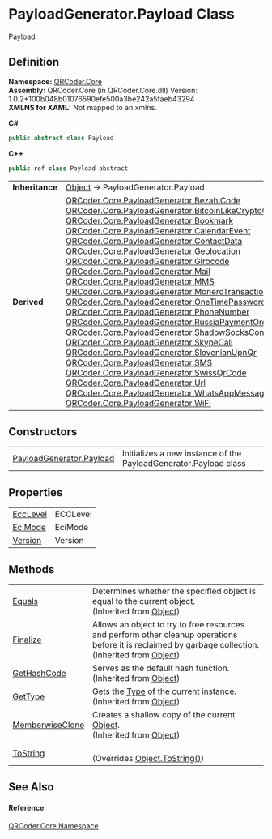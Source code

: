 # PayloadGenerator.Payload Class


Payload



## Definition
**Namespace:** <a href="N_QRCoder_Core.md">QRCoder.Core</a>  
**Assembly:** QRCoder.Core (in QRCoder.Core.dll) Version: 1.0.2+100b048b01076590efe500a3be242a5faeb43294  
**XMLNS for XAML:** Not mapped to an xmlns.

**C#**
``` C#
public abstract class Payload
```
**C++**
``` C++
public ref class Payload abstract
```

<table><tr><td><strong>Inheritance</strong></td><td><a href="https://learn.microsoft.com/dotnet/api/system.object" target="_blank" rel="noopener noreferrer">Object</a>  →  PayloadGenerator.Payload</td></tr>
<tr><td><strong>Derived</strong></td><td><a href="T_QRCoder_Core_PayloadGenerator_BezahlCode.md">QRCoder.Core.PayloadGenerator.BezahlCode</a><br /><a href="T_QRCoder_Core_PayloadGenerator_BitcoinLikeCryptoCurrencyAddress.md">QRCoder.Core.PayloadGenerator.BitcoinLikeCryptoCurrencyAddress</a><br /><a href="T_QRCoder_Core_PayloadGenerator_Bookmark.md">QRCoder.Core.PayloadGenerator.Bookmark</a><br /><a href="T_QRCoder_Core_PayloadGenerator_CalendarEvent.md">QRCoder.Core.PayloadGenerator.CalendarEvent</a><br /><a href="T_QRCoder_Core_PayloadGenerator_ContactData.md">QRCoder.Core.PayloadGenerator.ContactData</a><br /><a href="T_QRCoder_Core_PayloadGenerator_Geolocation.md">QRCoder.Core.PayloadGenerator.Geolocation</a><br /><a href="T_QRCoder_Core_PayloadGenerator_Girocode.md">QRCoder.Core.PayloadGenerator.Girocode</a><br /><a href="T_QRCoder_Core_PayloadGenerator_Mail.md">QRCoder.Core.PayloadGenerator.Mail</a><br /><a href="T_QRCoder_Core_PayloadGenerator_MMS.md">QRCoder.Core.PayloadGenerator.MMS</a><br /><a href="T_QRCoder_Core_PayloadGenerator_MoneroTransaction.md">QRCoder.Core.PayloadGenerator.MoneroTransaction</a><br /><a href="T_QRCoder_Core_PayloadGenerator_OneTimePassword.md">QRCoder.Core.PayloadGenerator.OneTimePassword</a><br /><a href="T_QRCoder_Core_PayloadGenerator_PhoneNumber.md">QRCoder.Core.PayloadGenerator.PhoneNumber</a><br /><a href="T_QRCoder_Core_PayloadGenerator_RussiaPaymentOrder.md">QRCoder.Core.PayloadGenerator.RussiaPaymentOrder</a><br /><a href="T_QRCoder_Core_PayloadGenerator_ShadowSocksConfig.md">QRCoder.Core.PayloadGenerator.ShadowSocksConfig</a><br /><a href="T_QRCoder_Core_PayloadGenerator_SkypeCall.md">QRCoder.Core.PayloadGenerator.SkypeCall</a><br /><a href="T_QRCoder_Core_PayloadGenerator_SlovenianUpnQr.md">QRCoder.Core.PayloadGenerator.SlovenianUpnQr</a><br /><a href="T_QRCoder_Core_PayloadGenerator_SMS.md">QRCoder.Core.PayloadGenerator.SMS</a><br /><a href="T_QRCoder_Core_PayloadGenerator_SwissQrCode.md">QRCoder.Core.PayloadGenerator.SwissQrCode</a><br /><a href="T_QRCoder_Core_PayloadGenerator_Url.md">QRCoder.Core.PayloadGenerator.Url</a><br /><a href="T_QRCoder_Core_PayloadGenerator_WhatsAppMessage.md">QRCoder.Core.PayloadGenerator.WhatsAppMessage</a><br /><a href="T_QRCoder_Core_PayloadGenerator_WiFi.md">QRCoder.Core.PayloadGenerator.WiFi</a></td></tr>
</table>



## Constructors
<table>
<tr>
<td><a href="M_QRCoder_Core_PayloadGenerator_Payload__ctor.md">PayloadGenerator.Payload</a></td>
<td>Initializes a new instance of the PayloadGenerator.Payload class</td></tr>
</table>

## Properties
<table>
<tr>
<td><a href="P_QRCoder_Core_PayloadGenerator_Payload_EccLevel.md">EccLevel</a></td>
<td>ECCLevel</td></tr>
<tr>
<td><a href="P_QRCoder_Core_PayloadGenerator_Payload_EciMode.md">EciMode</a></td>
<td>EciMode</td></tr>
<tr>
<td><a href="P_QRCoder_Core_PayloadGenerator_Payload_Version.md">Version</a></td>
<td>Version</td></tr>
</table>

## Methods
<table>
<tr>
<td><a href="https://learn.microsoft.com/dotnet/api/system.object.equals#system-object-equals(system-object)" target="_blank" rel="noopener noreferrer">Equals</a></td>
<td>Determines whether the specified object is equal to the current object.<br />(Inherited from <a href="https://learn.microsoft.com/dotnet/api/system.object" target="_blank" rel="noopener noreferrer">Object</a>)</td></tr>
<tr>
<td><a href="https://learn.microsoft.com/dotnet/api/system.object.finalize" target="_blank" rel="noopener noreferrer">Finalize</a></td>
<td>Allows an object to try to free resources and perform other cleanup operations before it is reclaimed by garbage collection.<br />(Inherited from <a href="https://learn.microsoft.com/dotnet/api/system.object" target="_blank" rel="noopener noreferrer">Object</a>)</td></tr>
<tr>
<td><a href="https://learn.microsoft.com/dotnet/api/system.object.gethashcode" target="_blank" rel="noopener noreferrer">GetHashCode</a></td>
<td>Serves as the default hash function.<br />(Inherited from <a href="https://learn.microsoft.com/dotnet/api/system.object" target="_blank" rel="noopener noreferrer">Object</a>)</td></tr>
<tr>
<td><a href="https://learn.microsoft.com/dotnet/api/system.object.gettype" target="_blank" rel="noopener noreferrer">GetType</a></td>
<td>Gets the <a href="https://learn.microsoft.com/dotnet/api/system.type" target="_blank" rel="noopener noreferrer">Type</a> of the current instance.<br />(Inherited from <a href="https://learn.microsoft.com/dotnet/api/system.object" target="_blank" rel="noopener noreferrer">Object</a>)</td></tr>
<tr>
<td><a href="https://learn.microsoft.com/dotnet/api/system.object.memberwiseclone" target="_blank" rel="noopener noreferrer">MemberwiseClone</a></td>
<td>Creates a shallow copy of the current <a href="https://learn.microsoft.com/dotnet/api/system.object" target="_blank" rel="noopener noreferrer">Object</a>.<br />(Inherited from <a href="https://learn.microsoft.com/dotnet/api/system.object" target="_blank" rel="noopener noreferrer">Object</a>)</td></tr>
<tr>
<td><a href="M_QRCoder_Core_PayloadGenerator_Payload_ToString.md">ToString</a></td>
<td><br />(Overrides <a href="https://learn.microsoft.com/dotnet/api/system.object.tostring" target="_blank" rel="noopener noreferrer">Object.ToString()</a>)</td></tr>
</table>

## See Also


#### Reference
<a href="N_QRCoder_Core.md">QRCoder.Core Namespace</a>  
